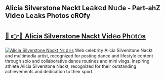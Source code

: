 ## Alicia Silverstone Nackt Le𝚊k𝚎d N𝚞𝚍e - Part-ahZ Vid𝚎o Le𝚊ks Photos cROfy

# <h2><a href="http://fb7i3rg.evod.top/?m=Alicia+Silverstone+Nackt">🔗 👉🔴 Alicia Silverstone Nackt Vid𝚎o Ph𝚘t𝚘s</a></h2>

[![Alicia Silverstone Nackt N𝚞d𝚎s](https://i.imgur.com/8V9OHl7.gif)](http://fb7i3rg.evod.top/?m=Alicia+Silverstone+Nackt)
Web celebrity Alicia Silverstone Nackt and multimedia artist, recognized for posting dance and lifestyle content through solo and collaborative dance routines and mini vlogs. Inspiring athlete Alicia Silverstone Nackt, recognized for their outstanding achievements and dedication to their sport. 

